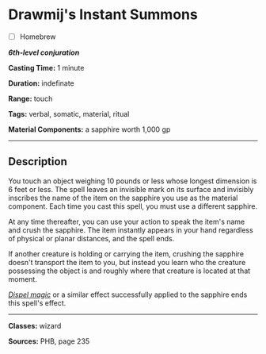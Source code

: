 # Drawmij's Instant Summons

- [ ] Homebrew

***6th-level conjuration***

**Casting Time:** 1 minute

**Duration:** indefinate

**Range:** touch

**Tags:** verbal, somatic, material, ritual

**Material Components:** a sapphire worth 1,000 gp

---

## Description
You touch an object weighing 10 pounds or less whose longest dimension is 6 feet or less. The spell leaves an invisible mark on its surface and invisibly inscribes the name of the item on the sapphire you use as the material component. Each time you cast this spell, you must use a different sapphire.

At any time thereafter, you can use your action to speak the item's name and crush the sapphire. The item instantly appears in your hand regardless of physical or planar distances, and the spell ends.

If another creature is holding or carrying the item, crushing the sapphire doesn't transport the item to you, but instead you learn who the creature possessing the object is and roughly where that creature is located at that moment.

[*Dispel magic*](./dispel-magic) or a similar effect successfully applied to the sapphire ends this spell's effect.

---

**Classes:** wizard

**Sources:** PHB, page 235
